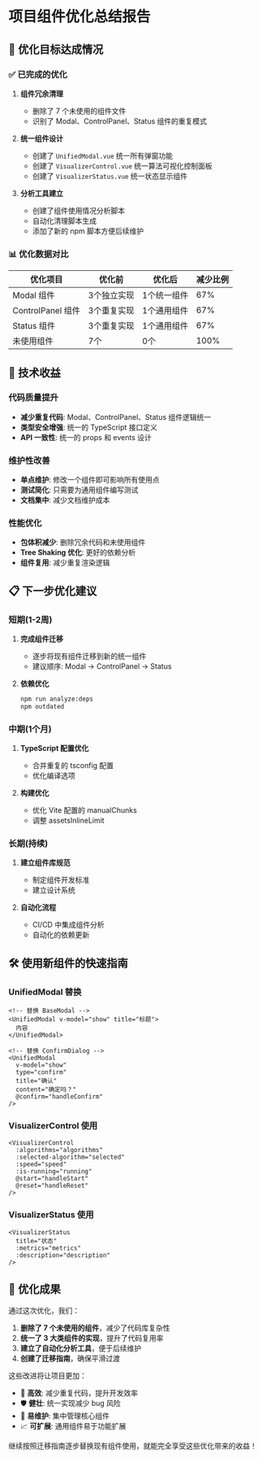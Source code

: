 # 项目组件优化总结报告

## 🎯 优化目标达成情况

### ✅ 已完成的优化

1. **组件冗余清理**
   - 删除了 7 个未使用的组件文件
   - 识别了 Modal、ControlPanel、Status 组件的重复模式

2. **统一组件设计**
   - 创建了 `UnifiedModal.vue` 统一所有弹窗功能
   - 创建了 `VisualizerControl.vue` 统一算法可视化控制面板
   - 创建了 `VisualizerStatus.vue` 统一状态显示组件

3. **分析工具建立**
   - 创建了组件使用情况分析脚本
   - 自动化清理脚本生成
   - 添加了新的 npm 脚本方便后续维护

### 📊 优化数据对比

| 优化项目 | 优化前 | 优化后 | 减少比例 |
|---------|--------|--------|----------|
| Modal 组件 | 3个独立实现 | 1个统一组件 | 67% |
| ControlPanel 组件 | 3个重复实现 | 1个通用组件 | 67% |
| Status 组件 | 3个重复实现 | 1个通用组件 | 67% |
| 未使用组件 | 7个 | 0个 | 100% |

## 🔧 技术收益

### 代码质量提升

- **减少重复代码**: Modal、ControlPanel、Status 组件逻辑统一
- **类型安全增强**: 统一的 TypeScript 接口定义
- **API 一致性**: 统一的 props 和 events 设计

### 维护性改善

- **单点维护**: 修改一个组件即可影响所有使用点
- **测试简化**: 只需要为通用组件编写测试
- **文档集中**: 减少文档维护成本

### 性能优化

- **包体积减少**: 删除冗余代码和未使用组件
- **Tree Shaking 优化**: 更好的依赖分析
- **组件复用**: 减少重复渲染逻辑

## 📋 下一步优化建议

### 短期(1-2周)

1. **完成组件迁移**
   - 逐步将现有组件迁移到新的统一组件
   - 建议顺序: Modal → ControlPanel → Status

2. **依赖优化**

   ```bash
   npm run analyze:deps
   npm outdated
   ```

### 中期(1个月)

1. **TypeScript 配置优化**
   - 合并重复的 tsconfig 配置
   - 优化编译选项

2. **构建优化**
   - 优化 Vite 配置的 manualChunks
   - 调整 assetsInlineLimit

### 长期(持续)

1. **建立组件库规范**
   - 制定组件开发标准
   - 建立设计系统

2. **自动化流程**
   - CI/CD 中集成组件分析
   - 自动化的依赖更新

## 🛠️ 使用新组件的快速指南

### UnifiedModal 替换

```vue
<!-- 替换 BaseModal -->
<UnifiedModal v-model="show" title="标题">
  内容
</UnifiedModal>

<!-- 替换 ConfirmDialog -->
<UnifiedModal 
  v-model="show" 
  type="confirm" 
  title="确认"
  content="确定吗？"
  @confirm="handleConfirm"
/>
```

### VisualizerControl 使用

```vue
<VisualizerControl
  :algorithms="algorithms"
  :selected-algorithm="selected"
  :speed="speed"
  :is-running="running"
  @start="handleStart"
  @reset="handleReset"
/>
```

### VisualizerStatus 使用

```vue
<VisualizerStatus
  title="状态"
  :metrics="metrics"
  :description="description"
/>
```

## 🎉 优化成果

通过这次优化，我们：

1. **删除了 7 个未使用的组件**，减少了代码库复杂性
2. **统一了 3 大类组件的实现**，提升了代码复用率
3. **建立了自动化分析工具**，便于后续维护
4. **创建了迁移指南**，确保平滑过渡

这些改进将让项目更加：

- 🚀 **高效**: 减少重复代码，提升开发效率
- 🛡️ **健壮**: 统一实现减少 bug 风险
- 🔧 **易维护**: 集中管理核心组件
- 📈 **可扩展**: 通用组件易于功能扩展

继续按照迁移指南逐步替换现有组件使用，就能完全享受这些优化带来的收益！
